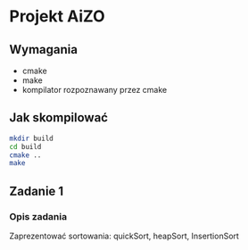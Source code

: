 # Projekt AiZO

## Wymagania
- cmake
- make
- kompilator rozpoznawany przez cmake

## Jak skompilować
```bash
mkdir build
cd build
cmake ..
make
```

## Zadanie 1
### Opis zadania
Zaprezentować sortowania: quickSort, heapSort, InsertionSort


